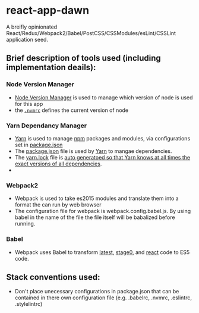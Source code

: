 # react-app-dawn

A breifly opinionated React/Redux/Webpack2/Babel/PostCSS/CSSModules/esLint/CSSLint application seed.

## Brief description of tools used (including implementation deails):

### Node Version Manager

* [Node Version Manager](https://github.com/creationix/nvm) is used to manage which version of node is used for this app
* the [`.nvmrc`](.nvmrc) defines the current version of node

### Yarn Dependancy Manager

* [Yarn](https://yarnpkg.com/) is used to manage [npm](https://www.npmjs.com/) packages and modules, via configurations set in [package.json](https://yarnpkg.com/en/docs/package-json)
* The [package.json](package.json) file is used by [Yarn](https://yarnpkg.com/) to mangae dependencies.
* The [yarn.lock](yarn.lock) file is [auto generatoed so that Yarn knows at all times the exact versions of all dependencies](https://yarnpkg.com/en/docs/yarn-lock).
* 

### Webpack2

* Webpack is used to take es2015 modules and translate them into a format the can run by web browser
* The configuration file for webpack is webpack.config.babel.js. By using babel in the name of the file the file itself will be babalized before running.

### Babel

* Webpack uses Babel to transform [latest](http://babeljs.io/docs/plugins/preset-latest/), [stage0](http://babeljs.io/docs/plugins/preset-stage-0/), and [react](http://babeljs.io/docs/plugins/preset-react/) code to ES5 code.


## Stack conventions used:

* Don't place unecessary configurations in package.json that can be contained in there own configuration file (e.g. .babelrc, .nvmrc, .eslintrc, .stylelintrc)


